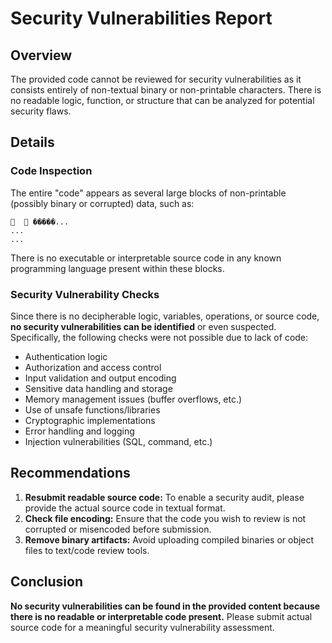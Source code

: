 # Security Vulnerabilities Report

## Overview

The provided code cannot be reviewed for security vulnerabilities as it consists entirely of non-textual binary or non-printable characters. There is no readable logic, function, or structure that can be analyzed for potential security flaws.

## Details

### Code Inspection

The entire "code" appears as several large blocks of non-printable (possibly binary or corrupted) data, such as:

```
                          �� �   �       �...
...
...
```

There is no executable or interpretable source code in any known programming language present within these blocks.

### Security Vulnerability Checks

Since there is no decipherable logic, variables, operations, or source code, **no security vulnerabilities can be identified** or even suspected. Specifically, the following checks were not possible due to lack of code:

- Authentication logic
- Authorization and access control
- Input validation and output encoding
- Sensitive data handling and storage
- Memory management issues (buffer overflows, etc.)
- Use of unsafe functions/libraries
- Cryptographic implementations
- Error handling and logging
- Injection vulnerabilities (SQL, command, etc.)

## Recommendations

1. **Resubmit readable source code:** To enable a security audit, please provide the actual source code in textual format.
2. **Check file encoding:** Ensure that the code you wish to review is not corrupted or misencoded before submission.
3. **Remove binary artifacts:** Avoid uploading compiled binaries or object files to text/code review tools.

## Conclusion

**No security vulnerabilities can be found in the provided content because there is no readable or interpretable code present.** Please submit actual source code for a meaningful security vulnerability assessment.